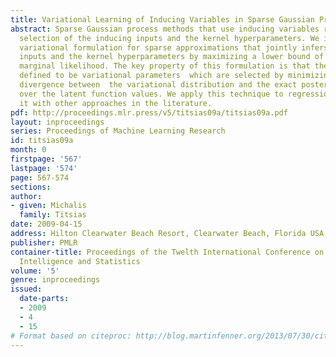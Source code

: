 ```yaml
---
title: Variational Learning of Inducing Variables in Sparse Gaussian Processes
abstract: Sparse Gaussian process methods that use inducing variables require the
  selection of the inducing inputs and the kernel hyperparameters. We introduce a
  variational formulation for sparse approximations that jointly infers the inducing
  inputs and the kernel hyperparameters by maximizing a lower bound of the true log
  marginal likelihood. The key property of this formulation is that the inducing inputs  are
  defined to be variational parameters  which are selected by minimizing  the Kullback-Leibler
  divergence between  the variational distribution and the exact posterior distribution
  over the latent function values. We apply this technique to regression and we compare
  it with other approaches in the literature.
pdf: http://proceedings.mlr.press/v5/titsias09a/titsias09a.pdf
layout: inproceedings
series: Proceedings of Machine Learning Research
id: titsias09a
month: 0
firstpage: '567'
lastpage: '574'
page: 567-574
sections: 
author:
- given: Michalis
  family: Titsias
date: 2009-04-15
address: Hilton Clearwater Beach Resort, Clearwater Beach, Florida USA
publisher: PMLR
container-title: Proceedings of the Twelth International Conference on Artificial
  Intelligence and Statistics
volume: '5'
genre: inproceedings
issued:
  date-parts:
  - 2009
  - 4
  - 15
# Format based on citeproc: http://blog.martinfenner.org/2013/07/30/citeproc-yaml-for-bibliographies/
---
```

